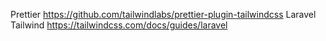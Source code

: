 <!--Plugins-->
  Prettier
    https://github.com/tailwindlabs/prettier-plugin-tailwindcss
  Laravel Tailwind
    https://tailwindcss.com/docs/guides/laravel
    
